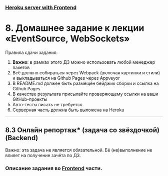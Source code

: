 ### [Heroku server with Frontend](https://ahj-8-3-online-report.herokuapp.com/)
# 8. Домашнее задание к лекции «EventSource, WebSockets»

Правила сдачи задания:

1. **Важно**: в рамках этого ДЗ можно использовать любой менеджер пакетов
2. Всё должно собираться через Webpack (включая картинки и стили) и выкладываться на Github Pages через Appveyor
3. В README.md должен быть размещён бейджик сборки и ссылка на Github Pages
4. В качестве результата присылайте проверяющему ссылки на ваши GitHub-проекты
5. Авто-тесты писать не требуется
6. Серверная часть должна быть выложена на Heroku

---

## 8.3 Онлайн репортаж* (задача со звёздочкой) (Backend)
Важно: эта задача не является обязательной. Её (не)выполнение не влияет на получение зачёта по ДЗ.

### Описание задания во [Frontend](https://github.com/MKSInc/AHJ-hw.-8-SSE-WS.-3-Online-report-Frontend) части.
